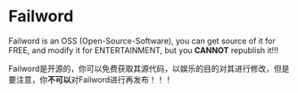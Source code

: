 Failword
========

Failword is an OSS (Open-Source-Software), you can get source of it for FREE, and modify it for ENTERTAINMENT, but you **CANNOT** republish it!!!

Failword是开源的，你可以免费获取其源代码，以娱乐的目的对其进行修改，但是要注意，你**不可以**对Failword进行再发布！！！
